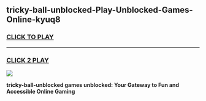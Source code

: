 
## tricky-ball-unblocked-Play-Unblocked-Games-Online-kyuq8
<h3>
<a href="https://premium76.site?title=tricky-ball-unblocked&ref=25A">CLICK TO PLAY</a></h3>
<hr>

<h3>
<a href="https://premium76.site?title=tricky-ball-unblocked&ref=25A">CLICK 2 PLAY</a>
  
</h3>

<a href="https://premium76.site?title=tricky-ball-unblocked&ref=25A"><img src="https://clearcache.store/games.png"></a>


**tricky-ball-unblocked games unblocked: Your Gateway to Fun and Accessible Online Gaming**
